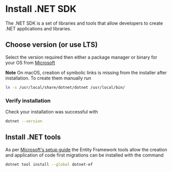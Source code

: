 # Install .NET SDK

The .NET SDK is a set of libraries and tools that allow developers to create .NET applications and libraries.

## Choose version (or use LTS)

Select the version required then either a package manager or binary for your OS from [Microsoft](https://dotnet.microsoft.com/download/dotnet)

**Note** On macOS, creation of symbolic links is missing from the installer after installation.
To create them manually run

```bash
ln -s /usr/local/share/dotnet/dotnet /usr/local/bin/
```

### Verify installation

Check your installation was successful with

```bash
dotnet --version
```

## Install .NET tools

As per [Microsoft's setup guide](https://docs.microsoft.com/en-us/ef/core/cli/dotnet) the Entity Framework tools allow the creation and application of code first migrations can be installed with the command

```bash
dotnet tool install --global dotnet-ef
```
